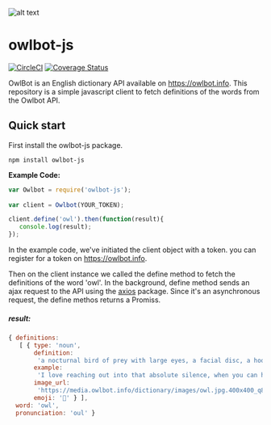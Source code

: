 
![alt text](https://owlbot.info/static/dictionary/img/owlbot.png "OwlBot")
   


# owlbot-js
[![CircleCI](https://circleci.com/bb/owldroids/owlbot-js.svg?style=svg)](https://circleci.com/bb/owldroids/owlbot-js)
[![Coverage Status](https://coveralls.io/repos/bitbucket/owldroids/owlbot-js/badge.svg?branch=master)](https://coveralls.io/bitbucket/owldroids/owlbot-js?branch=master)

OwlBot is an English dictionary API available on https://owlbot.info. 
This repository is a simple javascript client to fetch definitions of the words from the Owlbot API.

## Quick start
First install the owlbot-js package.
```
npm install owlbot-js
```

**Example Code:**
```js
var Owlbot = require('owlbot-js');
  
var client = Owlbot(YOUR_TOKEN);

client.define('owl').then(function(result){
   console.log(result);
});
```

In the example code, we've initiated the client object with a token. you can register for a token on https://owlbot.info.

Then on the client instance we called the define method to fetch the definitions of  the word 'owl'.
In the background, define method sends an ajax request to the API using the [axios](https://github.com/axios/axios) package.
Since it's an asynchronous request, the define methos returns a Promiss.

##### result:
```js
{ definitions:
   [ { type: 'noun',
       definition:
        'a nocturnal bird of prey with large eyes, a facial disc, a hooked beak, and typically a loud hooting call.',
       example:
        'I love reaching out into that absolute silence, when you can hear the owl or the wind.',
       image_url:
        'https://media.owlbot.info/dictionary/images/owl.jpg.400x400_q85_box-403,83,960,640_crop_detail.jpg',
       emoji: '🦉' } ],
  word: 'owl',
  pronunciation: 'oul' }


```
